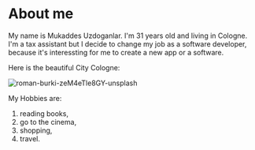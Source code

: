 # About me

My name is Mukaddes Uzdoganlar. I'm 31 years old and living in Cologne. I'm a tax assistant but I decide to change my job as a software developer, because it's interessting for me to create a new app or a software. 

Here is the beautiful City Cologne:

![roman-burki-zeM4eTle8GY-unsplash](https://github.com/MukaddesUzdoganlar/ReadMe.md/assets/141938486/bad15c2a-bf65-43b6-b4b0-0912c1735783)


My Hobbies are:

1. reading books,
2. go to the cinema,
3. shopping,
4. travel. 
